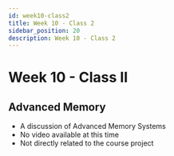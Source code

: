 ```yaml
---
id: week10-class2
title: Week 10 - Class 2
sidebar_position: 20
description: Week 10 - Class 2
---
```


# Week 10 - Class II

## Advanced Memory

- A discussion of Advanced Memory Systems
- No video available at this time
- Not directly related to the course project
